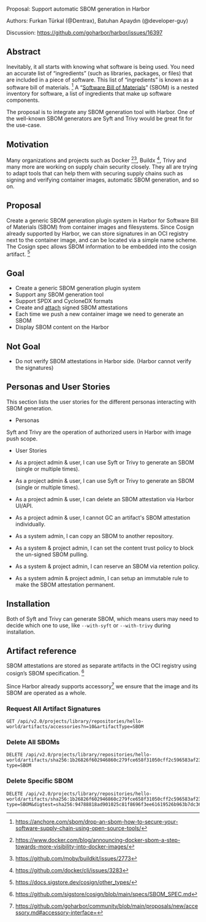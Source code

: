 Proposal: Support automatic SBOM generation in Harbor

Authors: Furkan Türkal (@Dentrax), Batuhan Apaydın (@developer-guy)

Discussion: https://github.com/goharbor/harbor/issues/16397

## Abstract

Inevitably, it all starts with knowing what software is being used. You need an accurate list of “ingredients” (such as libraries, packages, or files) that are included in a piece of software. This list of “ingredients” is known as a software bill of materials. [^8] A “[Software Bill of Materials](https://www.ntia.gov/SBOM)” (SBOM) is a nested inventory for software, a list of ingredients that make up software components.

The proposal is to integrate any SBOM generation tool with Harbor. One of the well-known SBOM generators are Syft and Trivy would be great fit for the use-case.

## Motivation

Many organizations and projects such as Docker [^5][^6], Buildx [^7], Trivy and many more are working on supply chain security closely. They all are trying to adapt tools that can help them with securing supply chains such as signing and verifying container images, automatic SBOM generation, and so on.

## Proposal

Create a generic SBOM generation plugin system in Harbor for Software Bill of Materials (SBOM) from container images and filesystems. Since Cosign already supported by Harbor, we can store signatures in an OCI registry next to the container image, and can be located via a simple name scheme. The Cosign spec allows SBOM information to be embedded into the cosign artifact. [^2]

## Goal

* Create a generic SBOM generation plugin system
* Support any SBOM generation tool
* Support SPDX and CycloneDX formats
* Create and [attach](https://github.com/sigstore/cosign/issues/1742) signed SBOM attestations
* Each time we push a new container image we need to generate an SBOM
* Display SBOM content on the Harbor

## Not Goal

* Do not verify SBOM attestations in Harbor side. (Harbor cannot verify the signatures)

## Personas and User Stories

This section lists the user stories for the different personas interacting with SBOM generation.

* Personas

Syft and Trivy are the operation of authorized users in Harbor with image push scope.

* User Stories

* As a project admin & user, I can use Syft or Trivy to generate an SBOM (single or multiple times).
* As a project admin & user, I can use Syft or Trivy to generate an SBOM (single or multiple times).
* As a project admin & user, I can delete an SBOM attestation via Harbor UI/API.
* As a project admin & user, I cannot GC an artifact's SBOM attestation individually.
* As a system admin, I can copy an SBOM to another repository.
* As a system & project admin, I can set the content trust policy to block the un-signed SBOM pulling.
* As a system & project admin, I can reserve an SBOM via retention policy.
* As a system admin & project admin, I can setup an immutable rule to make the SBOM attestation permanent.

## Installation

Both of Syft and Trivy can generate SBOM, which means users may need to decide which one to use, like `--with-syft` or `--with-trivy` during installation.

## Artifact reference

SBOM attestations are stored as separate artifacts in the OCI registry using cosign’s SBOM specification. [^3]

Since Harbor already supports accessory[^4] we ensure that the image and its SBOM are operated as a whole.

### Request All Artifact Signatures

```
GET /api/v2.0/projects/library/repositories/hello-world/artifacts/accessories?n=10&artifactType=SBOM
```

### Delete All SBOMs

```
DELETE /api/v2.0/projects/library/repositories/hello-world/artifacts/sha256:1b26826f602946860c279fce658f31050cff2c596583af237d971f4629b57792/accessory?type=SBOM
```

### Delete Specific SBOM

```
DELETE /api/v2.0/projects/library/repositories/hello-world/artifacts/sha256:1b26826f602946860c279fce658f31050cff2c596583af237d971f4629b57792/accessory?type=SBOM&digtest=sha256:94788818ad901025c81f8696f3ee61619526b963b7dc36435ac284f4497aa7cb
```

[^1]: https://aquasecurity.github.io/trivy/v0.24.2/advanced/sbom/cyclonedx/
[^2]: https://docs.sigstore.dev/cosign/other_types/
[^3]: https://github.com/sigstore/cosign/blob/main/specs/SBOM_SPEC.md
[^4]: https://github.com/goharbor/community/blob/main/proposals/new/accessory.md#accessory-interface=
[^5]: https://www.docker.com/blog/announcing-docker-sbom-a-step-towards-more-visibility-into-docker-images/
[^6]: https://github.com/moby/buildkit/issues/2773
[^7]: https://github.com/docker/cli/issues/3283
[^8]: https://anchore.com/sbom/drop-an-sbom-how-to-secure-your-software-supply-chain-using-open-source-tools/
